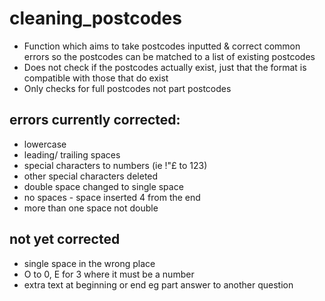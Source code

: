 # cleaning_postcodes

* Function which aims to take postcodes inputted & correct common errors so the postcodes can be matched to a list of existing postcodes
* Does not check if the postcodes actually exist, just that the format is compatible with those that do exist
* Only checks for full postcodes not part postcodes

## errors currently corrected:
* lowercase
* leading/ trailing spaces
* special characters to numbers (ie !"£ to 123)
* other special characters deleted
* double space changed to single space
* no spaces - space inserted 4 from the end
* more than one space not double
## not yet corrected 
* single space in the wrong place
* O to 0, E for 3 where it must be a number
* extra text at beginning or end eg part answer to another question

